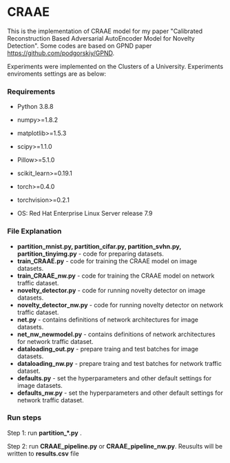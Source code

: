 # CRAAE
This is the implementation of CRAAE model for my paper "Calibrated Reconstruction Based Adversarial AutoEncoder Model for Novelty Detection". Some codes are based on GPND paper https://github.com/podgorskiy/GPND.

Experiments were implemented on the Clusters of a University.
Experiments enviroments settings are as below:

### Requirements

- Python 3.8.8  
- numpy>=1.8.2
- matplotlib>=1.5.3
- scipy>=1.1.0
- Pillow>=5.1.0
- scikit_learn>=0.19.1
- torch>=0.4.0
- torchvision>=0.2.1

- OS: Red Hat Enterprise Linux Server release 7.9

### File Explanation

* **partition_mnist.py, partition_cifar.py, partition_svhn.py, partition_tinyimg.py** - code for preparing datasets.
* **train_CRAAE.py** - code for training the CRAAE model on image datasets.
* **train_CRAAE_nw.py** - code for training the CRAAE model on network traffic dataset.
* **novelty_detector.py** - code for running novelty detector on image datasets.
* **novelty_detector_nw.py** - code for running novelty detector on network traffic dataset.
* **net.py** - contains definitions of network architectures for image datasets. 
* **net_nw_newmodel.py** - contains definitions of network architectures for network traffic dataset.
* **dataloading_out.py** - prepare traing and test batches for image datasets.
* **dataloading_nw.py** - prepare traing and test batches for network traffic dataset.
* **defaults.py** - set the hyperparameters and other default settings for image datasets.
* **defaults_nw.py** - set the hyperparameters and other default settings for network traffic dataset.

### Run steps

Step 1: run **partition_*.py** .

Step 2: run **CRAAE_pipeline.py** or **CRAAE_pipeline_nw.py**. Reusults will be written to **results.csv** file
